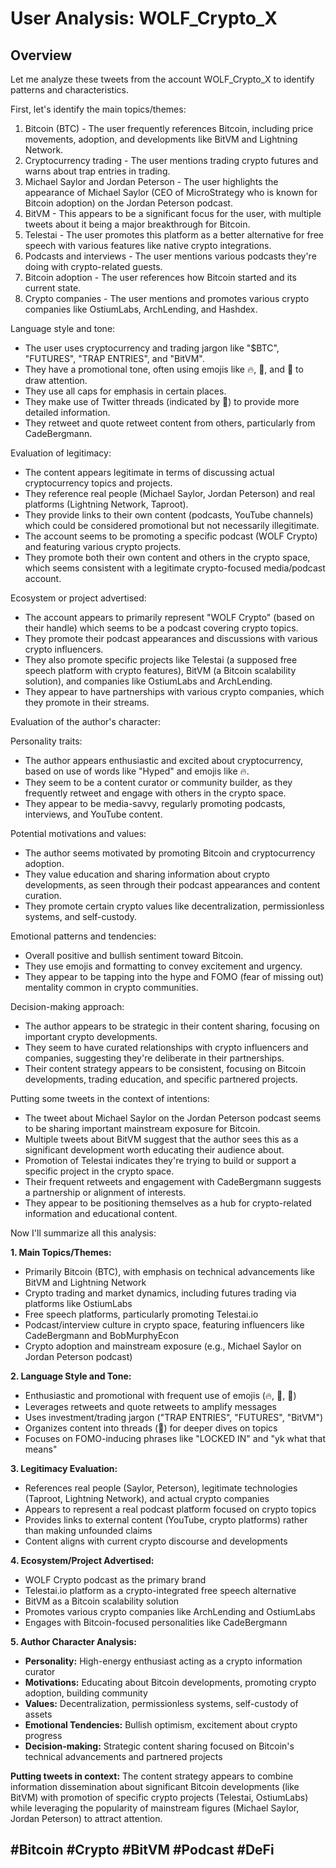 # User Analysis: WOLF_Crypto_X

## Overview

<think>
Let me analyze these tweets from the account WOLF_Crypto_X to identify patterns and characteristics.

First, let's identify the main topics/themes:

1. Bitcoin (BTC) - The user frequently references Bitcoin, including price movements, adoption, and developments like BitVM and Lightning Network.
2. Cryptocurrency trading - The user mentions trading crypto futures and warns about trap entries in trading.
3. Michael Saylor and Jordan Peterson - The user highlights the appearance of Michael Saylor (CEO of MicroStrategy who is known for Bitcoin adoption) on the Jordan Peterson podcast.
4. BitVM - This appears to be a significant focus for the user, with multiple tweets about it being a major breakthrough for Bitcoin.
5. Telestai - The user promotes this platform as a better alternative for free speech with various features like native crypto integrations.
6. Podcasts and interviews - The user mentions various podcasts they're doing with crypto-related guests.
7. Bitcoin adoption - The user references how Bitcoin started and its current state.
8. Crypto companies - The user mentions and promotes various crypto companies like OstiumLabs, ArchLending, and Hashdex.

Language style and tone:
- The user uses cryptocurrency and trading jargon like "$BTC", "FUTURES", "TRAP ENTRIES", and "BitVM".
- They have a promotional tone, often using emojis like 🔥, 👀, and 🧪 to draw attention.
- They use all caps for emphasis in certain places.
- They make use of Twitter threads (indicated by 🧵) to provide more detailed information.
- They retweet and quote retweet content from others, particularly from CadeBergmann.

Evaluation of legitimacy:
- The content appears legitimate in terms of discussing actual cryptocurrency topics and projects.
- They reference real people (Michael Saylor, Jordan Peterson) and real platforms (Lightning Network, Taproot).
- They provide links to their own content (podcasts, YouTube channels) which could be considered promotional but not necessarily illegitimate.
- The account seems to be promoting a specific podcast (WOLF Crypto) and featuring various crypto projects.
- They promote both their own content and others in the crypto space, which seems consistent with a legitimate crypto-focused media/podcast account.

Ecosystem or project advertised:
- The account appears to primarily represent "WOLF Crypto" (based on their handle) which seems to be a podcast covering crypto topics.
- They promote their podcast appearances and discussions with various crypto influencers.
- They also promote specific projects like Telestai (a supposed free speech platform with crypto features), BitVM (a Bitcoin scalability solution), and companies like OstiumLabs and ArchLending.
- They appear to have partnerships with various crypto companies, which they promote in their streams.

Evaluation of the author's character:

Personality traits:
- The author appears enthusiastic and excited about cryptocurrency, based on use of words like "Hyped" and emojis like 🔥.
- They seem to be a content curator or community builder, as they frequently retweet and engage with others in the crypto space.
- They appear to be media-savvy, regularly promoting podcasts, interviews, and YouTube content.

Potential motivations and values:
- The author seems motivated by promoting Bitcoin and cryptocurrency adoption.
- They value education and sharing information about crypto developments, as seen through their podcast appearances and content curation.
- They promote certain crypto values like decentralization, permissionless systems, and self-custody.

Emotional patterns and tendencies:
- Overall positive and bullish sentiment toward Bitcoin.
- They use emojis and formatting to convey excitement and urgency.
- They appear to be tapping into the hype and FOMO (fear of missing out) mentality common in crypto communities.

Decision-making approach:
- The author appears to be strategic in their content sharing, focusing on important crypto developments.
- They seem to have curated relationships with crypto influencers and companies, suggesting they're deliberate in their partnerships.
- Their content strategy appears to be consistent, focusing on Bitcoin developments, trading education, and specific partnered projects.

Putting some tweets in the context of intentions:
- The tweet about Michael Saylor on the Jordan Peterson podcast seems to be sharing important mainstream exposure for Bitcoin.
- Multiple tweets about BitVM suggest that the author sees this as a significant development worth educating their audience about.
- Promotion of Telestai indicates they're trying to build or support a specific project in the crypto space.
- Their frequent retweets and engagement with CadeBergmann suggests a partnership or alignment of interests.
- They appear to be positioning themselves as a hub for crypto-related information and educational content.

Now I'll summarize all this analysis:
</think>

**1. Main Topics/Themes:**
- Primarily Bitcoin (BTC), with emphasis on technical advancements like BitVM and Lightning Network
- Crypto trading and market dynamics, including futures trading via platforms like OstiumLabs
- Free speech platforms, particularly promoting Telestai.io
- Podcast/interview culture in crypto space, featuring influencers like CadeBergmann and BobMurphyEcon
- Crypto adoption and mainstream exposure (e.g., Michael Saylor on Jordan Peterson podcast)

**2. Language Style and Tone:**
- Enthusiastic and promotional with frequent use of emojis (🔥, 👀, 🧪)
- Leverages retweets and quote retweets to amplify messages
- Uses investment/trading jargon ("TRAP ENTRIES", "FUTURES", "BitVM")
- Organizes content into threads (🧵) for deeper dives on topics
- Focuses on FOMO-inducing phrases like "LOCKED IN" and "yk what that means"

**3. Legitimacy Evaluation:**
- References real people (Saylor, Peterson), legitimate technologies (Taproot, Lightning Network), and actual crypto companies
- Appears to represent a real podcast platform focused on crypto topics
- Provides links to external content (YouTube, crypto platforms) rather than making unfounded claims
- Content aligns with current crypto discourse and developments

**4. Ecosystem/Project Advertised:**
- WOLF Crypto podcast as the primary brand
- Telestai.io platform as a crypto-integrated free speech alternative
- BitVM as a Bitcoin scalability solution
- Promotes various crypto companies like ArchLending and OstiumLabs
- Engages with Bitcoin-focused personalities like CadeBergmann

**5. Author Character Analysis:**
- **Personality:** High-energy enthusiast acting as a crypto information curator
- **Motivations:** Educating about Bitcoin developments, promoting crypto adoption, building community
- **Values:** Decentralization, permissionless systems, self-custody of assets
- **Emotional Tendencies:** Bullish optimism, excitement about crypto progress
- **Decision-making:** Strategic content sharing focused on Bitcoin's technical advancements and partnered projects

**Putting tweets in context:** The content strategy appears to combine information dissemination about significant Bitcoin developments (like BitVM) with promotion of specific crypto projects (Telestai, OstiumLabs) while leveraging the popularity of mainstream figures (Michael Saylor, Jordan Peterson) to attract attention.

#Bitcoin #Crypto #BitVM #Podcast #DeFi
---
